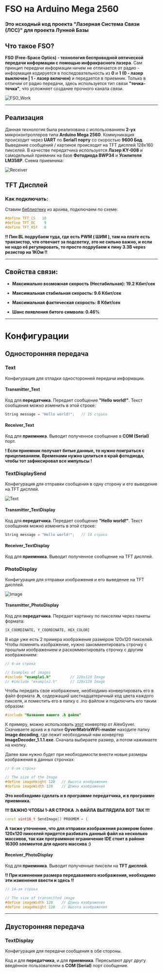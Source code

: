 # FSO на Arduino Mega 2560

### Это исходный код проекта "Лазерная Система Связи (ЛСС)" для проекта Лунной Базы

## Что такое FSO?

**FSO (Free-Space Optics) - технология беспроводной оптической передачи информации с помощью инфракрасного лазера**. Сам принцип передачи информации ничем не отличается от радио - информация кодируется в последовательность из **0** и **1** **(0 - лазер выключен | 1 - лазер включен)** и передается в приемник. Только в отличии от радио передачи, здесь используется тип связи **"точка-точка"**, что усложняет создание прочного канала связи.

![FSO_Work](https://github.com/NoobieNightCoder/FSO_Arduino/blob/main/Photos/FSO_Work.png?raw=true)

---

## Реализация

Данная технология была реализована с использованием **2-ух** микроконтроллеров типа **Arduino Mega 2560**. Коммуникация происходит через **UART** по **Serial1 порту** со скоростью **9600 Бод**. Выведение сообщений / картинок происходит на TFT дисплей 128x160 пикселей. В качестве передатчика используется **Лазер KY-008** и самодельный приемник на базе **Фотодиода BWP34** и **Усилителя LM358P**. Схема приемника:

![Receiver](https://github.com/NoobieNightCoder/FSO_Arduino/blob/main/Photos/Receiver_Schema.png?raw=true)

## TFT Дисплей

### Как подключать: 

Ставим [библиотеку](https://drive.google.com/file/d/13iEGENm7yNeln5X96yzZ9AeTXqh_Qyks/view?usp=sharing) из архива, подключаем по схеме:

```cpp
#define TFT_CS   10
#define TFT_DC    9
#define TFT_RST   8
```

**!! Пин BL подрубаем туда, где есть PWM ( ШИМ ), там на плате есть транзистор, что отвечает за подсветку, это не сильно важно, и если не надо её регулировать, то просто подрубаем к пину 3.3В через резистор на 1КОм !!**

---

## Свойства связи:

* **Максимально возможная скорость (Нестабильная): 19.2 Кбит/сек**

* **Максимальная стабильная скорость: 9.6 Кбит/сек**

* **Максимальная фактическая скорость: 8 Кбит/сек**

* **Шанс появления битого символа: 0.46%**

---

# Конфигурации

## Односторонняя передача

### Text

Конфигурация для отладки односторонней передачи информации.

#### Transmitter_Text
Код для **передатчика**. Передает сообщение **"Hello world!"**. Текст сообщения можно изменить в этой строке:

```cpp
String message = "Hello world!";   // 15 строка
```

#### Receiver_Text

Код для **приемника**. Выводит полученное сообщение в **COM (Serial)** порт.

**! Если приемник получает битые данные, то нужно поиграться с прицеливанием. Временами нужно целиться в край фотодиода, чтобы тот зафиксировал все импульсы !**

### TextDisplaySend

Конфигурация для отправки сообщения в одну сторону и его выведение на TFT дисплей.

![Text](https://github.com/NoobieNightCoder/FSO_Arduino/blob/main/Photos/Text.png?raw=true)

#### Transmitter_TextDisplay

Код для **передатчика**. Передает сообщение **"Hello world!"**. Текст сообщения можно изменить в этой строке:

```cpp
String message = "Hello world!";   // 14 строка
```

#### Receiver_TextDisplay

Код для **приемника**. Выводит полученное сообщение на TFT дисплей. 

### PhotoDisplay

Конфигурация для отправки изображения и его выведение на TFT дисплей.

![Image](https://github.com/NoobieNightCoder/FSO_Arduino/blob/main/Photos/Image.png?raw=true)

#### Transmitter_PhotoDisplay

Код для **передатчика**. Передает картинку по пикселям через пакеты формата:

```bash
[X_COORDINATE, Y_COORDINATE, HEX_COLOR]
```

В коде уже есть 2 примера изображения размером 120x120 пикселей. Чтобы поменять изображение, нужно закомментировать строчку с прошлым изображением и раскомментировать строчку с другим изображением:

```cpp
// 4-ая строка

// Examples of images
#include "example1.h"         // 120x120 Image
// #include "example2.h"      // 120x120 Image
```

Чтобы передать свое изображение, необходимо конвертировать его в файл формата **.h**, содержащий шестнадцатеричный код цвета каждого пикселя, и поместить его в папку с .ino файлом и подключить его таким образом:

```cpp
#include "Название вашего .h файла"
```

К примеру, можно использовать [этот](https://alexgyver.ru/led-backpack/) конвертер от AlexGyver. Скачиваете архив и в папке **GyverMatrixWiFi-master** находите папку **image decoding**, где лежит необходимый нам конвертер **ImageDecoder_1.1.1.exe**. Сначала выбираете размер, а потом нажимаете на кнопку.

Далее вам нужно будет при необходимости внести новые размеры изображения в данных строчках:

```cpp
// 8-ая строка

// The size of the Image
#define imageHeight 120   // Высота изображения
#define imageWidth 120    // Длина изображения
```

**Это необходимо сделать и в программе передатчика, и в программе приемника.**

**!!! ВАЖНО ЧТОБЫ 1-АЯ СТРОКА .h ФАЙЛА ВЫГЛЯДИЛА ВОТ ТАК !!!**

```cpp
const uint16_t SendImage[] PROGMEM = {
```

**А также уточнение, что для отправки изображения размером более 120x120 пикселей придется разбивать данный файл на несколько массивов, так как  программное ограничение IDE стоит в районе 16300 элементов для одного массива :)**

#### Receiver_PhotoDisplay

Код для **приемника**. Выводит полученные пиксели на **TFT дисплей**.

**!! При изменении размера передаваемого изображения, необходимо эти изменения ввести и здесь !!**

```cpp
// 14-ая строка

// The size of transmitted image
#define imageWidth 120    // Длина изображения
#define imageHeight 120   // Высота изображения
```

---

## Двусторонняя передача

### TextDisplay

Конфигурация для передачи сообщения в обе стороны.

Код и для **передатчика**, и для **приемника**. Пересылают друг другу введённое пользователем в **COM (Serial)** порт сообщение.
